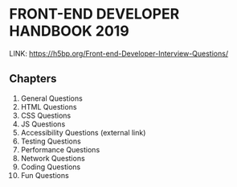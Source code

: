 # FRONT-END DEVELOPER HANDBOOK 2019

LINK: https://h5bp.org/Front-end-Developer-Interview-Questions/

## Chapters

1. General Questions
2. HTML Questions
3. CSS Questions
4. JS Questions
5. Accessibility Questions (external link)
6. Testing Questions
7. Performance Questions
8. Network Questions
9. Coding Questions
10. Fun Questions
